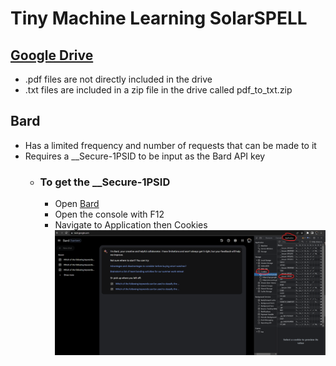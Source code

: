 # Tiny Machine Learning SolarSPELL

## [Google Drive](https://drive.google.com/drive/folders/1TZoLIc9k1t0jp1vpmh25c2iP8HFVnMFe)
* .pdf files are not directly included in the drive
* .txt files are included in a zip file in the drive called pdf_to_txt.zip

## Bard
* Has a limited frequency and number of requests that can be made to it
* Requires a __Secure-1PSID to be input as the Bard API key
  * ### To get the __Secure-1PSID
    * Open [Bard](https://bard.google.com)
    * Open the console with F12 
    * Navigate to Application then Cookies
      ![](https://github.com/atharva508/TinyMLSolarSPELL/blob/main/bard_img.png)
